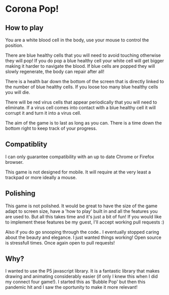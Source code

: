 # Corona Pop!
## How to play
You are a white blood cell in the body, use your mouse to control the position.

There are blue healthy cells that you will need to avoid touching otherwise they will pop! If you do pop a blue healthy cell your white cell will get bigger making it harder to navigate the blood.
If blue cells are popped they will slowly regenerate, the body can repair after all!

There is a health bar down the bottom of the screen that is directly linked to the number of blue
healthy cells. If you loose too many blue healthy cells you will die.

There will be red virus cells that appear periodically that you will need to eliminate. If a virus cell comes into contact with a blue healthy cell it will corrupt it and turn it into a virus cell.

The aim of the game is to last as long as you can. There is a time down the bottom right to keep track of your progress.

## Compatiblity
I can only guarantee compatibility with an up to date Chrome or Firefox browser.

This game is not designed for mobile. It will require at the very least a trackpad or more ideally a mouse.

## Polishing
This game is not polished. It would be great to have the size of the game adapt to screen size, have a 'how to play' built in and all the features you are used to. But all this takes time and it's just a bit of fun! If you would like to implement these features be my guest, I'll accept working pull requests :)

Also if you do go snooping through the code.. I eventually stopped caring about the beauty and elegance. I just wanted things working! Open source is stressfull times. Once again open to pull requests!

## Why?
I wanted to use the P5 javascript library. It is a fantastic library that makes drawing and animating considerably easier (if only I knew this when I did my connect four game!). I started this as 'Bubble Pop' but then this pandemic hit and I saw the oportunity to make it more relevant!